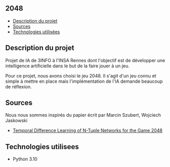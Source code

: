 ## 2048
* [Description du projet](#description-du-projet)
* [Sources](#sources)
* [Technologies utilisées](#technologies-utilisees)

## Description du projet
Projet de IA de 3INFO à l'INSA Rennes dont l'objectif est de développer une intelligence artificielle dans le but de la faire jouer à un jeu. 

Pour ce projet, nous avons choisi le jeu 2048. Il s'agit d'un jeu connu et simple à mettre en place mais l'implémentation de l'IA demande beaucoup de réflexion. 
	

## Sources
Nous nous sommes inspirés du papier écrit par Marcin Szubert, Wojciech Jaskowski

* [Temporal Difference Learning of N-Tuple Networks for the Game 2048](http://www.cs.put.poznan.pl/mszubert/pub/szubert2014cig.pdf)


	
## Technologies utilisees
* Python 3.10
